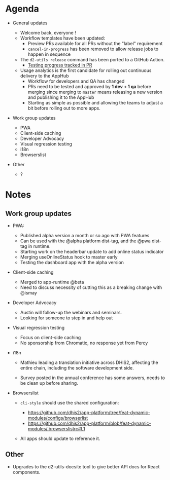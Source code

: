# Agenda

- General updates
  - Welcome back, everyone ! 
  - Workflow templates have been updated:
    - Preview PRs available for all PRs without the "label" requirement
    - `cancel-in-progress` has been removed to allow release jobs to happen in sequence
  - The `d2-utils release` command has been ported to a GitHub Action.
    - [Testing progress tracked in PR](https://github.com/dhis2/workflows/pull/19)
  - Usage analytics is the first candidate for rolling out continuous delivery to the AppHub
    - Workflow for developers and QA has changed
    - PRs need to be tested and approved by **1 dev + 1 qa** before merging since merging to `master` means releasing a new version and publishing it to the AppHub
    - Starting as simple as possible and allowing the teams to adjust a bit before rolling out to more apps.

- Work group updates
  - PWA
  - Client-side caching
  - Developer Advocacy
  - Visual regression testing
  - i18n
  - Browserslist

- Other
  - ?

# Notes

## Work group updates

-   PWA:

    -   Published alpha version a month or so ago with PWA features
    -   Can be used with the @alpha platform dist-tag, and the @pwa
        dist-tag in runtime.
    -   Starting work on the headerbar update to add online status
        indicator
    -   Merging useOnlineStatus hook to master early
    -   Testing the dashboard app with the alpha version

-   Client-side caching

    -   Merged to app-runtime @beta
    -   Need to discuss necessity of cutting this as a breaking change with @ismay

-   Developer Advocacy

    -   Austin will follow-up the webinars and seminars.
    -   Looking for someone to step in and help out

-   Visual regression testing

    -   Focus on client-side caching
    -   No sponsorship from Chromatic, no response yet from Percy

-   i18n

    -   Mathieu leading a translation initiative across DHIS2, affecting
        the entire chain, including the software development side.

    -   Survey posted in the annual conference has some answers, needs
        to be clean up before sharing.

-   Browserslist

    -   `cli-style` should use the shared configuration:

        -   https://github.com/dhis2/app-platform/tree/feat-dynamic-modules/configs/browserlist
        -   https://github.com/dhis2/app-platform/blob/feat-dynamic-modules/.browserslistrc#L1

    -   All apps should update to reference it.

## Other

-   Upgrades to the d2-utils-docsite tool to give better API docs for
    React components.

